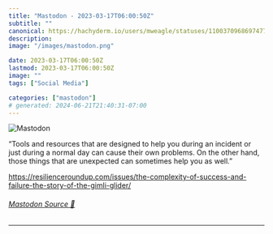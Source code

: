 ```yaml
---
title: "Mastodon - 2023-03-17T06:00:50Z"
subtitle: ""
canonical: https://hachyderm.io/users/mweagle/statuses/110037096869747746
description:
image: "/images/mastodon.png"

date: 2023-03-17T06:00:50Z
lastmod: 2023-03-17T06:00:50Z
image: ""
tags: ["Social Media"]

categories: ["mastodon"]
# generated: 2024-06-21T21:40:31-07:00
---
```

![Mastodon](/images/mastodon.png)

<p>“Tools and resources that are designed to help you during an incident or just during a normal day can cause their own problems. On the other hand, those things that are unexpected can sometimes help you as well.”</p><p><a href="https://resilienceroundup.com/issues/the-complexity-of-success-and-failure-the-story-of-the-gimli-glider/" target="_blank" rel="nofollow noopener noreferrer" translate="no"><span class="invisible">https://</span><span class="ellipsis">resilienceroundup.com/issues/t</span><span class="invisible">he-complexity-of-success-and-failure-the-story-of-the-gimli-glider/</span></a></p>


###### [Mastodon Source 🐘](https://hachyderm.io/@mweagle/110037096869747746)

___
